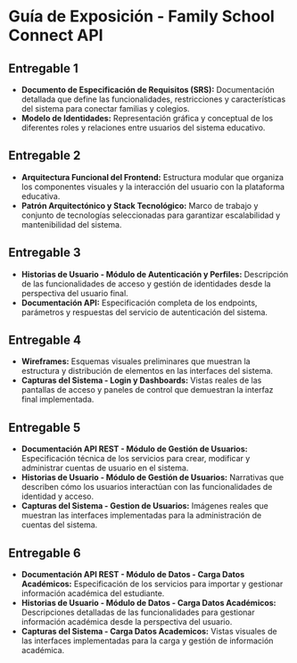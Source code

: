 # Guía de Exposición - Family School Connect API

## Entregable 1
- **Documento de Especificación de Requisitos (SRS):** Documentación detallada que define las funcionalidades, restricciones y características del sistema para conectar familias y colegios.
- **Modelo de Identidades:** Representación gráfica y conceptual de los diferentes roles y relaciones entre usuarios del sistema educativo.

## Entregable 2
- **Arquitectura Funcional del Frontend:** Estructura modular que organiza los componentes visuales y la interacción del usuario con la plataforma educativa.
- **Patrón Arquitectónico y Stack Tecnológico:** Marco de trabajo y conjunto de tecnologías seleccionadas para garantizar escalabilidad y mantenibilidad del sistema.

## Entregable 3
- **Historias de Usuario - Módulo de Autenticación y Perfiles:** Descripción de las funcionalidades de acceso y gestión de identidades desde la perspectiva del usuario final.
- **Documentación API:** Especificación completa de los endpoints, parámetros y respuestas del servicio de autenticación del sistema.

## Entregable 4
- **Wireframes:** Esquemas visuales preliminares que muestran la estructura y distribución de elementos en las interfaces del sistema.
- **Capturas del Sistema - Login y Dashboards:** Vistas reales de las pantallas de acceso y paneles de control que demuestran la interfaz final implementada.

## Entregable 5
- **Documentación API REST - Módulo de Gestión de Usuarios:** Especificación técnica de los servicios para crear, modificar y administrar cuentas de usuario en el sistema.
- **Historias de Usuario - Módulo de Gestión de Usuarios:** Narrativas que describen cómo los usuarios interactúan con las funcionalidades de identidad y acceso.
- **Capturas del Sistema - Gestion de Usuarios:** Imágenes reales que muestran las interfaces implementadas para la administración de cuentas del sistema.

## Entregable 6
- **Documentación API REST - Módulo de Datos - Carga Datos Académicos:** Especificación de los servicios para importar y gestionar información académica del estudiante.
- **Historias de Usuario - Módulo de Datos - Carga Datos Académicos:** Descripciones detalladas de las funcionalidades para gestionar información académica desde la perspectiva del usuario.
- **Capturas del Sistema - Carga Datos Academicos:** Vistas visuales de las interfaces implementadas para la carga y gestión de información académica.